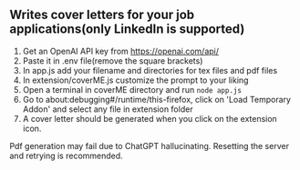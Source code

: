 ## Writes cover letters for your job applications(only LinkedIn is supported)

1. Get an OpenAI API key from https://openai.com/api/
2. Paste it in .env file(remove the square brackets)
3. In app.js add your filename and directories for tex files and pdf files
4. In extension/coverME.js customize the prompt to your liking
5. Open a terminal in coverME directory and run `node app.js`
6. Go to about:debugging#/runtime/this-firefox, click on 'Load Temporary Addon' and select any file in extension folder
7. A cover letter should be generated when you click on the extension icon.

Pdf generation may fail due to ChatGPT hallucinating. Resetting the server and retrying is recommended.
